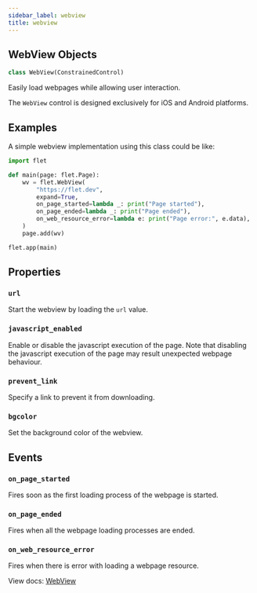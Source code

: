 ```yaml
---
sidebar_label: webview
title: webview
---
```


## WebView Objects

```python
class WebView(ConstrainedControl)
```

Easily load webpages while allowing user interaction.

The `WebView` control is designed exclusively for iOS and Android platforms.

## Examples
A simple webview implementation using this class could be like:

```python
import flet

def main(page: flet.Page):
    wv = flet.WebView(
        "https://flet.dev",
        expand=True,
        on_page_started=lambda _: print("Page started"),
        on_page_ended=lambda _: print("Page ended"),
        on_web_resource_error=lambda e: print("Page error:", e.data),
    )
    page.add(wv)

flet.app(main)
```

## Properties

### `url`

Start the webview by loading the `url` value.

### `javascript_enabled`

Enable or disable the javascript execution of the page. Note that disabling the javascript execution of the page may result unexpected webpage behaviour.

### `prevent_link`

Specify a link to prevent it from downloading.

### `bgcolor`

Set the background color of the webview.

## Events

### `on_page_started`

Fires soon as the first loading process of the webpage is started.

### `on_page_ended`

Fires when all the webpage loading processes are ended.

### `on_web_resource_error`

Fires when there is error with loading a webpage resource.

View docs: [WebView](https://flet.dev/docs/controls/webview)

